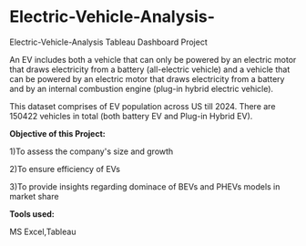 # Electric-Vehicle-Analysis-
Electric-Vehicle-Analysis Tableau Dashboard Project


 An EV includes both a vehicle that can only be powered by an electric motor that draws electricity from a battery (all-electric vehicle) and a vehicle that can be powered by an electric motor that draws electricity from a battery and by an internal combustion engine (plug-in hybrid electric vehicle). 
 
 This dataset comprises of EV population across US till 2024. There are 150422 vehicles in total (both battery EV and Plug-in Hybrid EV).

**Objective of this Project:**

1)To assess the company's size and growth

2)To ensure efficiency of EVs

3)To provide insights regarding dominace of BEVs and PHEVs models in market share

**Tools used:**

MS Excel,Tableau
